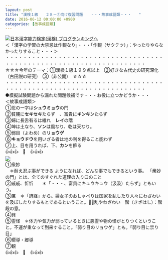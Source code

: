 ```yaml
---
layout: post
title: "漢検１級　　２８－①向け復習問題　　・・・故事成語類・・・　　"
date: 2016-06-12 00:00:00 +0900
categories: [故事成語類]
---
```


[![](/syuusyuu9701/assets/images/漢検１級-２８－①向け復習問題-・・・故事成語類・・・--br_c_3028_1.gif)](http://blog.with2.net/link.php?1659096:3028 "日本漢字能力検定(漢検) ブログランキングへ")[日本漢字能力検定(漢検) ブログランキングへ](http://blog.with2.net/link.php?1659096:3028)  
＜「漢字の学習の大禁忌は作輟なり」・・・「作輟（サクテツ）」：やったりやらなかったりすること・・・＞  
・・・・・・・・・・・・・・・・・・・・・・・・・・・・・・・・・・・・・・・・・・・・・・・・・・・・・・・・・・・・・・・・・・・・  
☆☆☆今年のテーマ：①漢検１級１９９点以上　②好きな古代史の研究深化（古田説の研究）　③（非公開）　☆☆☆　　  
・・・・・・・・・・・・・・・・・・・・・・・・・・・・・・・・・・・・・・・・・・・・・・・・・・・・・・・・・・・・・・・・・・・・  
●模擬試験問題から漏れた問題候補です・・・お役に立つかどうか・・・  
＜故事成語類＞  
①忍の一字は**シュウミョウ**の門　  
②貧賤に**セキセキ**たらず　、富貴に**キンキン**たらず　  
③婦に長舌有るは維れ　**レイ**の階　  
④坤は土なり、**ソン**は風なり、乾は天なり。  
⑤弱目（よわめ）の**リョウゲ**  
⑥**キョウドウ**を用いざる者は地の利を得ること能わず　  
⑦上、目を用うれば、下、**カン**を飾る　  
👍👍👍　🐒　👍👍👍  
![](/syuusyuu9701/assets/images/漢検１級-２８－①向け復習問題-・・・故事成語類・・・--a2bc4f05e9cab216ca397914da0b4441.png)  
①衆妙  
　＊耐え忍ぶ事ができる ようになれば、どんな事でもできるという事。 「衆妙の門」とは、全てのすぐれた道理の入り口のこと  
②戚戚、忻忻　　＊「・・・、富貴にキュウキュウ（汲汲）たらず」ともいう。  
③厲　＊「詩経」から。婦女子のおしゃべりは国家を乱したり人々にわざわいを及ぼしたりするもとであるということ。：乱やわざわい　階（きざはし）：階段の意。  
④巽　　  
⑤霊怪　＊体力や気力が弱っているときに悪霊や物の怪がとりつくということ。不運が重なって到来すること。「弱り目のリョウゲ」とも。「弱り目に祟り目」  
⑥嚮導・郷導  
⑦観  
👍👍👍　🐒　👍👍👍  